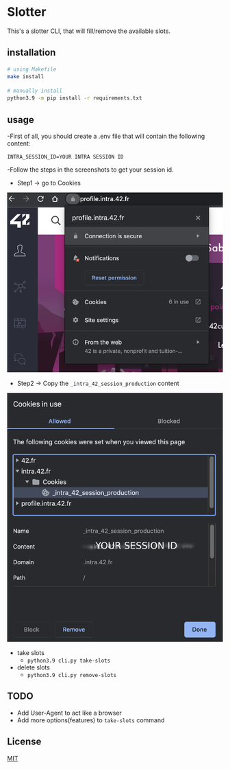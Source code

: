 # Slotter
This's a slotter CLI, that will fill/remove the available slots.

## installation

```bash
# using Makefile
make install

# manually install 
python3.9 -m pip install -r requirements.txt
```

## usage
-First of all, you should create a .env file that will contain the following content:
```
INTRA_SESSION_ID=YOUR INTRA SESSION ID
```
-Follow the steps in the screenshots to get your session id.
*   Step1 -> go to Cookies
<img src="./assets/step_1.png" alt="Step 1"/>

*   Step2 -> Copy the `_intra_42_session_production` content
<img src="./assets/step_2.png" alt="Step 2"/>


* take slots
  - `python3.9 cli.py take-slots`
* delete slots
  - `python3.9 cli.py remove-slots`

## TODO

- Add User-Agent to act like a browser
- Add more options(features) to `take-slots` command

## License
[MIT](./LICENSE.md)